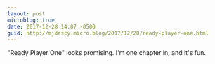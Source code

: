 ```yaml
---
layout: post
microblog: true
date: 2017-12-28 14:07 -0500
guid: http://mjdescy.micro.blog/2017/12/28/ready-player-one.html
---
```

"Ready Player One" looks promising. I'm one chapter in, and it's fun.
